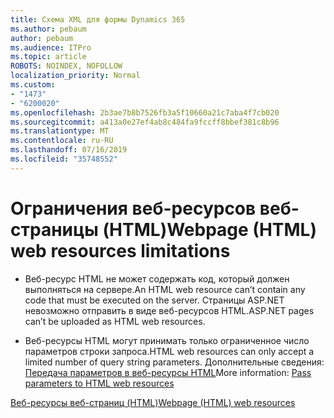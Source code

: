 ```yaml
---
title: Схема XML для формы Dynamics 365
ms.author: pebaum
author: pebaum
ms.audience: ITPro
ms.topic: article
ROBOTS: NOINDEX, NOFOLLOW
localization_priority: Normal
ms.custom:
- "1473"
- "6200020"
ms.openlocfilehash: 2b3ae7b8b7526fb3a5f10660a21c7aba4f7cb020
ms.sourcegitcommit: a413a0e27ef4ab8c484fa9fccff8bbef381c8b96
ms.translationtype: MT
ms.contentlocale: ru-RU
ms.lasthandoff: 07/16/2019
ms.locfileid: "35748552"
---
```

# <a name="webpage-html-web-resources-limitations"></a><span data-ttu-id="fb5e3-102">Ограничения веб-ресурсов веб-страницы (HTML)</span><span class="sxs-lookup"><span data-stu-id="fb5e3-102">Webpage (HTML) web resources limitations</span></span>

* <span data-ttu-id="fb5e3-103">Веб-ресурс HTML не может содержать код, который должен выполняться на сервере.</span><span class="sxs-lookup"><span data-stu-id="fb5e3-103">An HTML web resource can’t contain any code that must be executed on the server.</span></span> <span data-ttu-id="fb5e3-104">Страницы ASP.NET невозможно отправить в виде веб-ресурсов HTML.</span><span class="sxs-lookup"><span data-stu-id="fb5e3-104">ASP.NET pages can’t be uploaded as HTML web resources.</span></span>

* <span data-ttu-id="fb5e3-105">Веб-ресурсы HTML могут принимать только ограниченное число параметров строки запроса.</span><span class="sxs-lookup"><span data-stu-id="fb5e3-105">HTML web resources can only accept a limited number of query string parameters.</span></span> <span data-ttu-id="fb5e3-106">Дополнительные сведения: [Передача параметров в веб-ресурсы HTML](https://docs.microsoft.com/en-us/dynamics365/customer-engagement/developer/webpage-html-web-resources#BKMK_PassingParametersToWebResources)</span><span class="sxs-lookup"><span data-stu-id="fb5e3-106">More information: [Pass parameters to HTML web resources](https://docs.microsoft.com/en-us/dynamics365/customer-engagement/developer/webpage-html-web-resources#BKMK_PassingParametersToWebResources)</span></span>

[<span data-ttu-id="fb5e3-107">Веб-ресурсы веб-страниц (HTML)</span><span class="sxs-lookup"><span data-stu-id="fb5e3-107">Webpage (HTML) web resources</span></span>](https://docs.microsoft.com/dynamics365/customer-engagement/developer/webpage-html-web-resources)
